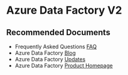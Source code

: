 <properties
  pagetitle="Azure Data Factory V2"
  ms.author="jaserano,vimals"
  selfhelptype="Generic"
  supporttopicids="32740733"
  resourcetags=""
  productpesids="15613"
  cloudenvironments="public,fairfax,usnat,ussec"
  articleid="f21a313f-68b1-44fb-8f2f-888cdf6b771c"
  ownershipid="AzureData_DataFactory" />
# Azure Data Factory V2

## **Recommended Documents**

* Frequently Asked Questions [FAQ](https://docs.microsoft.com/azure/data-factory/frequently-asked-questions)<br>
* Azure Data Factory [Blog](https://azure.microsoft.com/blog/tag/azure-data-factory/)<br>
* Azure Data Factory [Updates](https://techcommunity.microsoft.com/t5/azure-data-factory/bg-p/AzureDataFactoryBlog)<br>
* Azure Data Factory [Product Homepage](https://azure.microsoft.com/services/data-factory/)